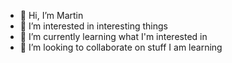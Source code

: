 - 👋 Hi, I’m Martin
- 👀 I’m interested in interesting things
- 🌱 I’m currently learning what I'm interested in
- 💞️ I’m looking to collaborate on stuff I am learning
<!--- - 📫 How to reach me --->

<!---
ryparmar/ryparmar is a ✨ special ✨ repository because its `README.md` (this file) appears on your GitHub profile.
You can click the Preview link to take a look at your changes.
--->
